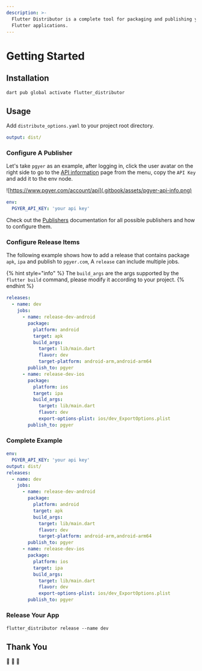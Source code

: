 ```yaml
---
description: >-
  Flutter Distributor is a complete tool for packaging and publishing your
  Flutter applications.
---
```


# Getting Started

## Installation

```
dart pub global activate flutter_distributor
```

## Usage

Add `distribute_options.yaml` to your project root directory.

```yaml
output: dist/
```

### Configure A Publisher

Let's take `pgyer` as an example, after logging in, click the user avatar on the right side to go to the [API information](https://www.pgyer.com/account/api) page from the menu, copy the `API Key` and add it to the env node.

![https://www.pgyer.com/account/api](.gitbook/assets/pgyer-api-info.png)

```yaml
env:
  PGYER_API_KEY: 'your api key'
```

Check out the [Publishers](configuration/publishers/) documentation for all possible publishers and how to configure them.

### Configure Release Items

The following example shows how to add a release that contains package `apk`, `ipa` and publish to `pgyer.com`, A `release` can include multiple jobs.&#x20;

{% hint style="info" %}
The `build_args` are the args supported by the `flutter build` command, please modify it according to your project.
{% endhint %}

```yaml
releases:
  - name: dev
    jobs:
      - name: release-dev-android
        package:
          platform: android
          target: apk
          build_args:
            target: lib/main.dart
            flavor: dev
            target-platform: android-arm,android-arm64
        publish_to: pgyer
      - name: release-dev-ios
        package:
          platform: ios
          target: ipa
          build_args:
            target: lib/main.dart
            flavor: dev
            export-options-plist: ios/dev_ExportOptions.plist
        publish_to: pgyer
```

### Complete Example

```yaml
env:
  PGYER_API_KEY: 'your api key'
output: dist/
releases:
  - name: dev
    jobs:
      - name: release-dev-android
        package:
          platform: android
          target: apk
          build_args:
            target: lib/main.dart
            flavor: dev
            target-platform: android-arm,android-arm64
        publish_to: pgyer
      - name: release-dev-ios
        package:
          platform: ios
          target: ipa
          build_args:
            target: lib/main.dart
            flavor: dev
            export-options-plist: ios/dev_ExportOptions.plist
        publish_to: pgyer
```

### Release Your App

```
flutter_distributor release --name dev
```

## Thank You <a href="#thank-20you" id="thank-20you"></a>

🎉 🎉 🎉
